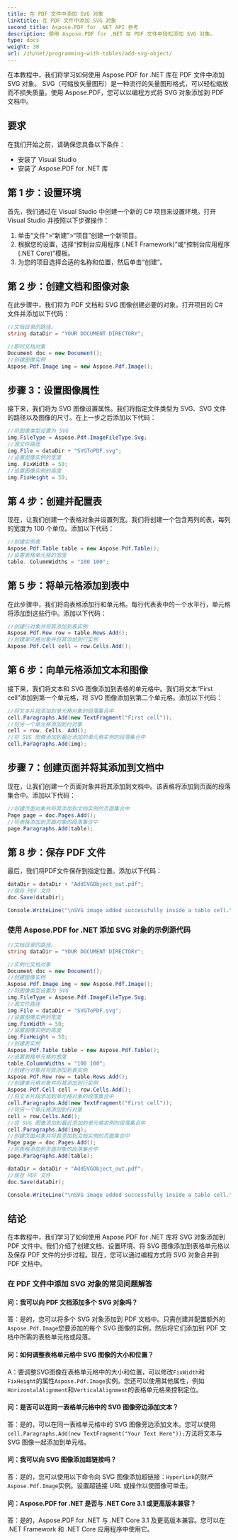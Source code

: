 ```yaml
---
title: 在 PDF 文件中添加 SVG 对象
linktitle: 在 PDF 文件中添加 SVG 对象
second_title: Aspose.PDF for .NET API 参考
description: 使用 Aspose.PDF for .NET 在 PDF 文件中轻松添加 SVG 对象。
type: docs
weight: 30
url: /zh/net/programming-with-tables/add-svg-object/
---
```

在本教程中，我们将学习如何使用 Aspose.PDF for .NET 库在 PDF 文件中添加 SVG 对象。 SVG（可缩放矢量图形）是一种流行的矢量图形格式，可以轻松缩放而不损失质量。使用 Aspose.PDF，您可以以编程方式将 SVG 对象添加到 PDF 文档中。

## 要求

在我们开始之前，请确保您具备以下条件：

- 安装了 Visual Studio
- 安装了 Aspose.PDF for .NET 库

## 第 1 步：设置环境

首先，我们通过在 Visual Studio 中创建一个新的 C# 项目来设置环境。打开 Visual Studio 并按照以下步骤操作：

1. 单击“文件”>“新建”>“项目”创建一个新项目。
2. 根据您的设置，选择“控制台应用程序 (.NET Framework)”或“控制台应用程序 (.NET Core)”模板。
3. 为您的项目选择合适的名称和位置，然后单击“创建”。

## 第 2 步：创建文档和图像对象

在此步骤中，我们将为 PDF 文档和 SVG 图像创建必要的对象。打开项目的 C# 文件并添加以下代码：

```csharp
//文档目录的路径。
string dataDir = "YOUR DOCUMENT DIRECTORY";

//即时文档对象
Document doc = new Document();
//创建图像实例
Aspose.Pdf.Image img = new Aspose.Pdf.Image();
```

## 步骤 3：设置图像属性

接下来，我们将为 SVG 图像设置属性。我们将指定文件类型为 SVG、SVG 文件的路径以及图像的尺寸。在上一步之后添加以下代码：

```csharp
//将图像类型设置为 SVG
img.FileType = Aspose.Pdf.ImageFileType.Svg;
//源文件路径
img.File = dataDir + "SVGToPDF.svg";
//设置图像实例的宽度
img. FixWidth = 50;
//设置图像实例的高度
img.FixHeight = 50;
```

## 第 4 步：创建并配置表

现在，让我们创建一个表格对象并设置列宽。我们将创建一个包含两列的表，每列的宽度为 100 个单位。添加以下代码：

```csharp
//创建实例表
Aspose.Pdf.Table table = new Aspose.Pdf.Table();
//设置表格单元格的宽度
table. ColumnWidths = "100 100";
```

## 第 5 步：将单元格添加到表中

在此步骤中，我们将向表格添加行和单元格。每行代表表中的一个水平行，单元格将添加到这些行中。添加以下代码：

```csharp
//创建行对象并将其添加到表实例
Aspose.Pdf.Row row = table.Rows.Add();
//创建单元格对象并将其添加到行实例
Aspose.Pdf.Cell cell = row.Cells.Add();
```

## 第 6 步：向单元格添加文本和图像

接下来，我们将文本和 SVG 图像添加到表格的单元格中。我们将文本“First cell”添加到第一个单元格，将 SVG 图像添加到第二个单元格。添加以下代码：

```csharp
//将文本片段添加到单元格对象的段落集合中
cell.Paragraphs.Add(new TextFragment("First cell"));
//将另一个单元格添加到行对象
cell = row. Cells. Add();
//将 SVG 图像添加到最近添加的单元格实例的段落集合中
cell.Paragraphs.Add(img);
```

## 步骤 7：创建页面并将其添加到文档中

现在，让我们创建一个页面对象并将其添加到文档中。该表格将添加到页面的段落集合中。添加以下代码：

```csharp
//创建页面对象并将其添加到文档实例的页面集合中
Page page = doc.Pages.Add();
//将表格添加到页面对象的段落集合中
page.Paragraphs.Add(table);
```

## 第 8 步：保存 PDF 文件

最后，我们将PDF文件保存到指定位置。添加以下代码：

```csharp
dataDir = dataDir + "AddSVGObject_out.pdf";
//保存 PDF 文件
doc.Save(dataDir);

Console.WriteLine("\nSVG image added successfully inside a table cell.\nFile saved at " + dataDir);
```

### 使用 Aspose.PDF for .NET 添加 SVG 对象的示例源代码

```csharp
//文档目录的路径。
string dataDir = "YOUR DOCUMENT DIRECTORY";

//实例化文档对象
Document doc = new Document();
//创建图像实例
Aspose.Pdf.Image img = new Aspose.Pdf.Image();
//将图像类型设置为 SVG
img.FileType = Aspose.Pdf.ImageFileType.Svg;
//源文件路径
img.File = dataDir + "SVGToPDF.svg";
//设置图像实例的宽度
img.FixWidth = 50;
//设置图像实例的高度
img.FixHeight = 50;
//创建表实例
Aspose.Pdf.Table table = new Aspose.Pdf.Table();
//设置表格单元格的宽度
table.ColumnWidths = "100 100";
//创建行对象并将其添加到表实例
Aspose.Pdf.Row row = table.Rows.Add();
//创建单元格对象并将其添加到行实例
Aspose.Pdf.Cell cell = row.Cells.Add();
//将文本片段添加到单元格对象的段落集合中
cell.Paragraphs.Add(new TextFragment("First cell"));
//将另一个单元格添加到行对象
cell = row.Cells.Add();
//将 SVG 图像添加到最近添加的单元格实例的段落集合中
cell.Paragraphs.Add(img);
//创建页面对象并将其添加到文档实例的页面集合中
Page page = doc.Pages.Add();
//将表格添加到页面对象的段落集合中
page.Paragraphs.Add(table);

dataDir = dataDir + "AddSVGObject_out.pdf";
//保存 PDF 文件
doc.Save(dataDir);

Console.WriteLine("\nSVG image added successfully inside a table cell.\nFile saved at " + dataDir);            
```

## 结论

在本教程中，我们学习了如何使用 Aspose.PDF for .NET 库将 SVG 对象添加到 PDF 文件中。我们介绍了创建文档、设置环境、将 SVG 图像添加到表格单元格以及保存 PDF 文件的分步过程。现在，您可以通过编程方式将 SVG 对象合并到 PDF 文档中。

### 在 PDF 文件中添加 SVG 对象的常见问题解答

#### 问：我可以向 PDF 文档添加多个 SVG 对象吗？

答：是的，您可以将多个 SVG 对象添加到 PDF 文档中。只需创建并配置额外的`Aspose.Pdf.Image`您要添加的每个 SVG 图像的实例，然后将它们添加到 PDF 文档中所需的表格单元格或段落。

#### 问：如何调整表格单元格中 SVG 图像的大小和位置？

 A：要调整SVG图像在表格单元格中的大小和位置，可以修改`FixWidth`和`FixHeight`的属性`Aspose.Pdf.Image`实例。您还可以使用其他属性，例如`HorizontalAlignment`和`VerticalAlignment`的表格单元格来控制定位。

#### 问：是否可以在同一表格单元格中的 SVG 图像旁边添加文本？

答：是的，可以在同一表格单元格中的 SVG 图像旁边添加文本。您可以使用`cell.Paragraphs.Add(new TextFragment("Your Text Here"));`方法将文本与 SVG 图像一起添加到单元格。

#### 问：我可以向 SVG 图像添加超链接吗？

答：是的，您可以使用以下命令向 SVG 图像添加超链接：`Hyperlink`的财产`Aspose.Pdf.Image`实例。设置超链接 URL 或操作以使图像可单击。

#### 问：Aspose.PDF for .NET 是否与 .NET Core 3.1 或更高版本兼容？

答：是的，Aspose.PDF for .NET 与 .NET Core 3.1 及更高版本兼容。您可以在 .NET Framework 和 .NET Core 应用程序中使用它。